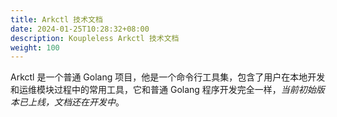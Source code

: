 ```yaml
---
title: Arkctl 技术文档
date: 2024-01-25T10:28:32+08:00
description: Koupleless Arkctl 技术文档
weight: 100
---
```


Arkctl 是一个普通 Golang 项目，他是一个命令行工具集，包含了用户在本地开发和运维模块过程中的常用工具，它和普通 Golang 程序开发完全一样，_当前初始版本已上线，文档还在开发中_。

<br/>
